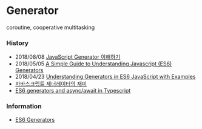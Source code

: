 # Generator
coroutine, cooperative multitasking

### History
- 2018/08/08 [JavaScript Generator 이해하기](https://wonism.github.io/javascript-generator/)
- 2018/05/05 [A Simple Guide to Understanding Javascript (ES6) Generators](https://medium.com/dailyjs/a-simple-guide-to-understanding-javascript-es6-generators-d1c350551950)
- 2018/04/23 [Understanding Generators in ES6 JavaScript with Examples](https://codeburst.io/understanding-generators-in-es6-javascript-with-examples-6728834016d5)
- [자바스크립트 제너레이터의 재미](https://medium.com/@jooyunghan/%EC%9E%90%EB%B0%94%EC%8A%A4%ED%81%AC%EB%A6%BD%ED%8A%B8-%EC%A0%9C%EB%84%88%EB%A0%88%EC%9D%B4%ED%84%B0%EC%9D%98-%EC%9E%AC%EB%AF%B8-246553cadfbd)
- [ES6 generators and async/await in Typescript](http://codereform.com/blog/post/es6-generators-and-asyncawait-in-typescript/)


### Information
- [ES6 Generators](https://caniuse.com/#feat=es6-generators)
